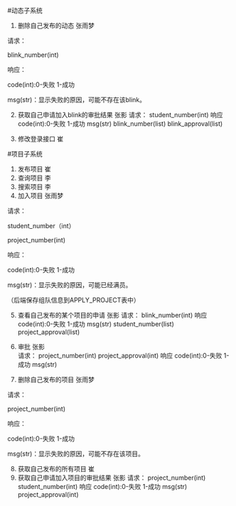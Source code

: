 #动态子系统
1. 删除自己发布的动态 张雨梦

请求：

blink_number(int)

响应：

code(int):0-失败 1-成功

msg(str)：显示失败的原因，可能不存在该blink。

2. 获取自己申请加入blink的审批结果  张影
请求：
student_number(int)
响应
code(int):0-失败 1-成功
msg(str)
blink_number(list)
blink_approval(list)

3. 修改登录接口 崔

#项目子系统

1. 发布项目 崔
2. 查询项目 李
3. 搜索项目 李
4. 加入项目 张雨梦

请求：

student_number（int）

project_number(int)

响应：

code(int):0-失败 1-成功

msg(str)：显示失败的原因，可能已经满员。

（后端保存组队信息到APPLY_PROJECT表中）

5. 查看自己发布的某个项目的申请 张影
请求：
blink_number(int)
响应
code(int):0-失败 1-成功
msg(str)
student_number(list)
project_approval(list)
6. 审批 张影  
请求：
project_number(int)
project_approval(int)
响应
code(int):0-失败 1-成功
msg(str)

7. 删除自己发布的项目  张雨梦

请求：

project_number(int)

响应：

code(int):0-失败 1-成功

msg(str)：显示失败的原因，可能不存在该项目。

8. 获取自己发布的所有项目 崔
9. 获取自己申请加入项目的审批结果  张影
请求：
project_number(int)
student_number(int)
响应
code(int):0-失败 1-成功
msg(str)
project_approval(int)